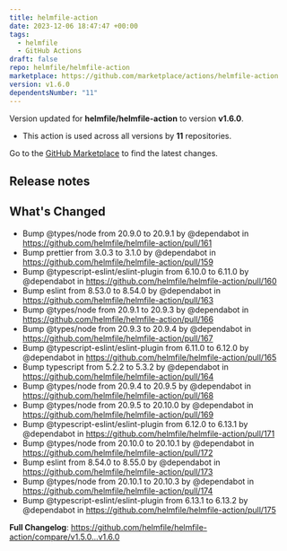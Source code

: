 ```yaml
---
title: helmfile-action
date: 2023-12-06 18:47:47 +00:00
tags:
  - helmfile
  - GitHub Actions
draft: false
repo: helmfile/helmfile-action
marketplace: https://github.com/marketplace/actions/helmfile-action
version: v1.6.0
dependentsNumber: "11"
---
```



Version updated for **helmfile/helmfile-action** to version **v1.6.0**.
- This action is used across all versions by **11** repositories.

Go to the [GitHub Marketplace](https://github.com/marketplace/actions/helmfile-action) to find the latest changes.

## Release notes

## What's Changed
* Bump @types/node from 20.9.0 to 20.9.1 by @dependabot in https://github.com/helmfile/helmfile-action/pull/161
* Bump prettier from 3.0.3 to 3.1.0 by @dependabot in https://github.com/helmfile/helmfile-action/pull/159
* Bump @typescript-eslint/eslint-plugin from 6.10.0 to 6.11.0 by @dependabot in https://github.com/helmfile/helmfile-action/pull/160
* Bump eslint from 8.53.0 to 8.54.0 by @dependabot in https://github.com/helmfile/helmfile-action/pull/163
* Bump @types/node from 20.9.1 to 20.9.3 by @dependabot in https://github.com/helmfile/helmfile-action/pull/166
* Bump @types/node from 20.9.3 to 20.9.4 by @dependabot in https://github.com/helmfile/helmfile-action/pull/167
* Bump @typescript-eslint/eslint-plugin from 6.11.0 to 6.12.0 by @dependabot in https://github.com/helmfile/helmfile-action/pull/165
* Bump typescript from 5.2.2 to 5.3.2 by @dependabot in https://github.com/helmfile/helmfile-action/pull/164
* Bump @types/node from 20.9.4 to 20.9.5 by @dependabot in https://github.com/helmfile/helmfile-action/pull/168
* Bump @types/node from 20.9.5 to 20.10.0 by @dependabot in https://github.com/helmfile/helmfile-action/pull/169
* Bump @typescript-eslint/eslint-plugin from 6.12.0 to 6.13.1 by @dependabot in https://github.com/helmfile/helmfile-action/pull/171
* Bump @types/node from 20.10.0 to 20.10.1 by @dependabot in https://github.com/helmfile/helmfile-action/pull/172
* Bump eslint from 8.54.0 to 8.55.0 by @dependabot in https://github.com/helmfile/helmfile-action/pull/173
* Bump @types/node from 20.10.1 to 20.10.3 by @dependabot in https://github.com/helmfile/helmfile-action/pull/174
* Bump @typescript-eslint/eslint-plugin from 6.13.1 to 6.13.2 by @dependabot in https://github.com/helmfile/helmfile-action/pull/175


**Full Changelog**: https://github.com/helmfile/helmfile-action/compare/v1.5.0...v1.6.0
